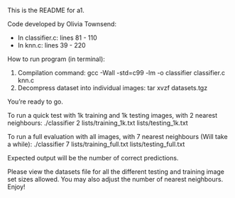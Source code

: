 This is the README for a1.

Code developed by Olivia Townsend:

   - In classifier.c: lines 81 - 110
   - In knn.c: lines 39 - 220

How to run program (in terminal): 

   1. Compilation command: gcc -Wall -std=c99 -lm -o classifier classifier.c knn.c
   2. Decompress dataset into individual images: tar xvzf datasets.tgz
   
   You’re ready to go.

   To run a quick test with 1k training and 1k testing images, with 2 nearest neighbours: ./classifier 2 lists/training_1k.txt lists/testing_1k.txt

   To run a full evaluation with all images, with 7 nearest neighbours (Will take a while): ./classifier 7 lists/training_full.txt lists/testing_full.txt
   
   Expected output will be the number of correct predictions. 
  
   Please view the datasets file for all the different testing and training image set sizes allowed. You may also adjust the number of nearest neighbours. Enjoy!
 
